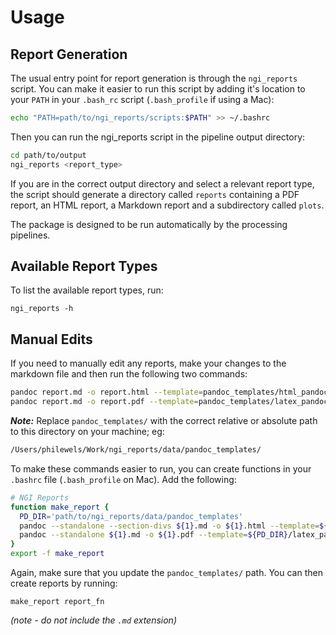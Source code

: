 # Usage

## Report Generation
The usual entry point for report generation is through the `ngi_reports` script.
You can make it easier to run this script by adding it's location to your `PATH`
in your `.bash_rc` script (`.bash_profile` if using a Mac):

```bash
echo "PATH=path/to/ngi_reports/scripts:$PATH" >> ~/.bashrc
```

Then you can run the ngi_reports script in the pipeline output directory:

```bash
cd path/to/output
ngi_reports <report_type>
```

If you are in the correct output directory and select a relevant report
type, the script should generate a directory called `reports` containing 
a PDF report, an HTML report, a Markdown report and a subdirectory called `plots`.

The package is designed to be run automatically by the processing pipelines.

## Available Report Types
To list the available report types, run:

```
ngi_reports -h
```

## Manual Edits
If you need to manually edit any reports, make your changes to the markdown
file and then run the following two commands:

```bash
pandoc report.md -o report.html --template=pandoc_templates/html_pandoc.html
pandoc report.md -o report.pdf --template=pandoc_templates/latex_pandoc.tex --latex-engine=xelatex
```

***Note:*** Replace `pandoc_templates/` with the correct relative or absolute
path to this directory on your machine; eg:

```bash
/Users/philewels/Work/ngi_reports/data/pandoc_templates/
```

To make these commands easier to run, you can create functions in your `.bashrc` file
(`.bash_profile` on Mac). Add the following:

```bash
# NGI Reports
function make_report {
  PD_DIR='path/to/ngi_reports/data/pandoc_templates'
  pandoc --standalone --section-divs ${1}.md -o ${1}.html --template=${PD_DIR}/html_pandoc.html --default-image-extension=png --filter ${PD_DIR}/pandoc_filters.py -V template_dir=${PD_DIR}/ ${2}
  pandoc --standalone ${1}.md -o ${1}.pdf --template=${PD_DIR}/latex_pandoc.tex --latex-engine=xelatex --default-image-extension=pdf --filter ${PD_DIR}/pandoc_filters.py -V template_dir=${PD_DIR}/ ${2}
}
export -f make_report
```

Again, make sure that you update the `pandoc_templates/` path.
You can then create reports by running:

```
make_report report_fn
```
_(note - do not include the `.md` extension)_